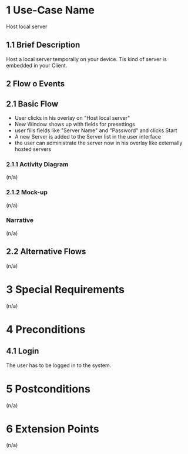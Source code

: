 # 1 Use-Case Name
Host local server

## 1.1 Brief Description
Host a local server temporally on your device.
Tis kind of server is embedded in your Client.

## 2 Flow o Events
## 2.1 Basic Flow
- User clicks in his overlay on "Host local server"
- New Window shows up with fields for presettings
- user fills fields like "Server Name" and "Password" and clicks Start
- A new Server is added to the Server list in the user interface
- the user can administrate the server now in his overlay like externally hosted servers

### 2.1.1 Activity Diagram
(n/a)

### 2.1.2 Mock-up
(n/a)

### Narrative
(n/a)

## 2.2 Alternative Flows
(n/a)

# 3 Special Requirements
(n/a)

# 4 Preconditions
## 4.1 Login
The user has to be logged in to the system.

# 5 Postconditions
(n/a)

# 6 Extension Points
(n/a)
